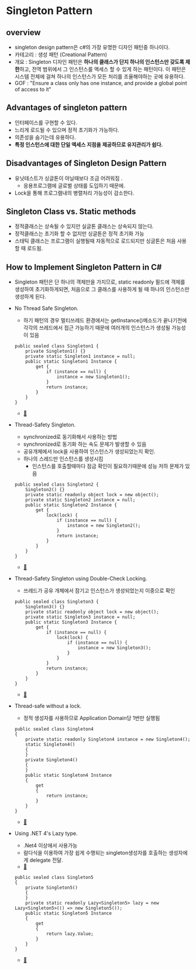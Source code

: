 
# Singleton Pattern

## overview 
- singleton design pattern은 c#의 가장 유명한 디자인 패턴중 하나이다. 
- 카테고리 : 생성 패턴 (Creational Pattern)
- 개요 : Singleton 디자인 패턴은 **하나의 클래스가 단지 하나의 인스턴스만 갖도록 제한**하고, 
전역 범위에서 그 인스턴스를 액세스 할 수 있게 하는 패턴이다. 
이 패턴은 시스템 전체에 걸쳐 하나의 인스턴스가 모든 처리를 조율해야하는 곳에 유용하다. 
- GOF : "Ensure a class only has one instance, and provide a global point of access to it"

 ## Advantages of singleton pattern
 - 인터페이스를 구현할 수 있다. 
 - 느리게 로드될 수 있으며 정적 초기화가 가능하다.
 - 의존성을 숨기는데 유용하다. 
 - **특정 인스턴스에 대한 단일 엑세스 지점을 제공하므로 유지관리가 쉽다.**


 ## Disadvantages of Singleton Design Pattern 
- 유닛테스트가 싱글톤이 아닐때보다 조금 어려워짐 . 
    - 응용프로그램에 글로벌 상태를 도입하기 때문에. 
-  Lock을 통해 프로그램내의 병렬처리 가능성이 감소한다. 

 ## Singleton Class vs. Static methods 
 - 정적클래스는 상속될 수 있지만 실글톤 클래스는 상속되지 않는다. 
 - 정적클래스는 초기화 할 수 없지만 싱글톤은 정적 초기화 가능
 - 스태틱 클래스는 프로그램이 실행될때 자동적으로 로드되지만 싱글톤은 처음 사용할 때 로드됨. 

 ## How to Implement Singleton Pattern in C#
- Singleton 패턴은 단 하나의 객체만을 가지므로, static readonly  필드에 객체를 생성하여 초기화하게되면, 처음으로 그 클래스를 사용하게 될 때 하나의 인스턴스만 생성하게 된다. 
- No Thread Safe Singleton.
    - 하기 패턴의 경우 멀티쓰레드 환경에서는 getInstance()메소드가 끝나기전에 각각의 쓰레드에서 접근 가능하기 때문에 여러개의 인스턴스가 생성될 가능성이 있음 
    ```
    public sealed class Singleton1 {  
        private Singleton1() {}  
        private static Singleton1 instance = null;  
        public static Singleton1 Instance {  
            get {  
                if (instance == null) {  
                    instance = new Singleton1();  
                }  
                return instance;  
            }  
        }  
    }  
    ```
    - [:link:](DesignPattern_solution/Singleton/Singleton1.cs)
- Thread-Safety Singleton.
    - synchronized로 동기화해서 사용하는 방법 
    - synchronized로 동기화 하는 속도 문제가 발생할 수 있음 
    - 공유개체에서 lock을 사용하여 인스턴스가 생성되었는지 확인. 
    - 하나의 스레드만 인스턴스를 생성시킴 
        - 인스턴스를 호출할때마다 잠금 확인이 필요하기때문에 성능 저하 문제가 있음 
    ```
    public sealed class Singleton2 {  
        Singleton2() {}  
        private static readonly object lock = new object();  
        private static Singleton2 instance = null;  
        public static Singleton2 Instance {  
            get {  
                lock(lock) {  
                    if (instance == null) {  
                        instance = new Singleton2();  
                    }  
                    return instance;  
                }  
            }  
        }  
    }  
    ```
    - [:link:](DesignPattern_solution/Singleton/Singleton2.cs)
- Thread-Safety Singleton using Double-Check Locking.
    - 쓰레드가 공유 개체에서 잠기고 인스턴스가 생성되었는지 이중으로 확인
    ```
    public sealed class Singleton3 {  
        Singleton3() {}  
        private static readonly object lock = new object();  
        private static Singleton3 instance = null;  
        public static Singleton3 Instance {  
            get {  
                if (instance == null) {  
                    lock(lock) {  
                        if (instance == null) {  
                            instance = new Singleton3();  
                        }  
                    }  
                }  
                return instance;  
            }  
        }  
    }  
    ```
     - [:link:](DesignPattern_solution/Singleton/Singleton3.cs)
    
- Thread-safe without a lock.
    - 정적 생성자를 사용하므로 Application Domain당 1번만 실행됨
    ```
    public sealed class Singleton4    
    {    
        private static readonly Singleton4 instance = new Singleton4();    
        static Singleton4()    
        {    
        }    
        private Singleton4()    
        {    
        }    
        public static Singleton4 Instance    
        {    
            get    
            {    
                return instance;    
            }    
        }    
    }   
    ```
    - [:link:](DesignPattern_solution/Singleton/Singleton4.cs)
    
- Using .NET 4's Lazy<T> type.
    - .Net4 이상에서 사용가능 
    - 람다식을 이용하여 가장 쉽게 수행되는 singleton생성자를 호출하는 생성자에게 delegate 전달. 
    -  [:link:](https://docs.microsoft.com/ko-kr/dotnet/csharp/programming-guide/delegates/)
    ```
    public sealed class Singleton5    
    {    
        private Singleton5()    
        {    
        }    
        private static readonly Lazy<Singleton5> lazy = new Lazy<Singleton5>(() => new Singleton5());    
        public static Singleton5 Instance    
        {    
            get    
            {    
                return lazy.Value;    
            }    
        }    
    }   
    ```
    - [:link:](DesignPattern_solution/Singleton/Singleton5.cs)  
    